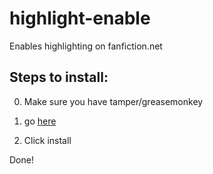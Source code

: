 # highlight-enable
Enables highlighting on fanfiction.net

## Steps to install:

0. Make sure you have tamper/greasemonkey

1. go [here](https://greasyfork.org/en/scripts/21090-fanfiction-net-highlight-enable)

2. Click install

Done!
